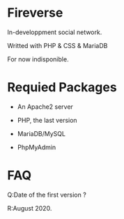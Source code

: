 # Fireverse
In-developpment social network.

Writted with PHP & CSS & MariaDB

For now indisponible.

# Requied Packages
- An Apache2 server

- PHP, the last version

- MariaDB/MySQL

- PhpMyAdmin

# FAQ

Q:Date of the first version ?

R:August 2020.
